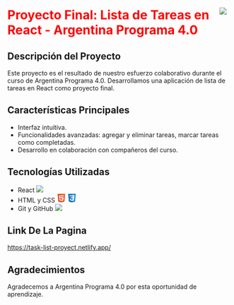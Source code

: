 # <span style="color:red;display:flex;">Proyecto Final: Lista de Tareas en React - Argentina Programa 4.0 <img src="https://cdn4.iconfinder.com/data/icons/logos-3/600/React.js_logo-512.png" style="width:45px;"></img></span>

## Descripción del Proyecto

Este proyecto es el resultado de nuestro esfuerzo colaborativo durante el curso de Argentina Programa 4.0. Desarrollamos una aplicación de lista de tareas en React como proyecto final.

## Características Principales

- Interfaz intuitiva.
- Funcionalidades avanzadas: agregar y eliminar tareas, marcar tareas como completadas.
- Desarrollo en colaboración con compañeros del curso.

## Tecnologías Utilizadas

- React <img src="https://cdn4.iconfinder.com/data/icons/logos-3/600/React.js_logo-512.png" style="width:23px;">
- HTML y CSS <img src="https://github.com/devicons/devicon/blob/master/icons/html5/html5-original.svg" alt="" width="20px"> <img src="https://github.com/devicons/devicon/blob/master/icons/css3/css3-original.svg" alt="" width="20px">
- Git y GitHub <img src="https://git-scm.com/images/logos/downloads/Git-Icon-1788C.png" style="width:23px;">

## Link De La Pagina

https://task-list-proyect.netlify.app/

## Agradecimientos

Agradecemos a Argentina Programa 4.0 por esta oportunidad de aprendizaje.



